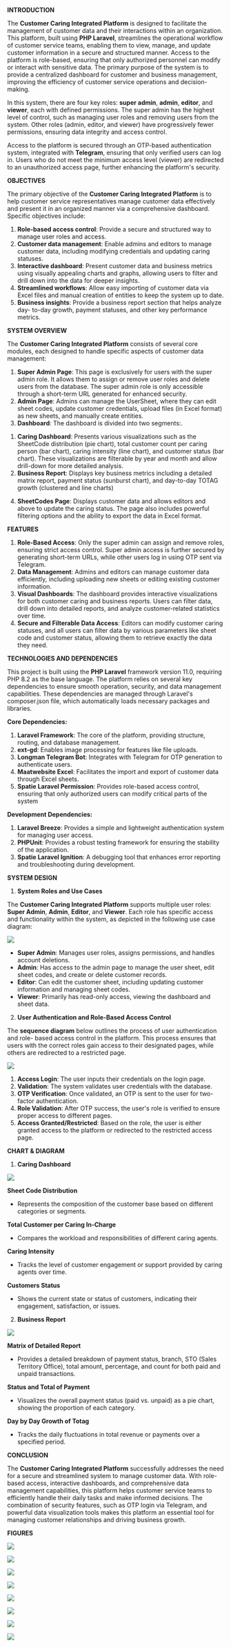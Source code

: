 
**INTRODUCTION**

The **Customer Caring Integrated Platform** is designed to facilitate the management of customer data and their interactions within an organization. This platform, built using **PHP Laravel**, streamlines the operational workflow of customer service teams, enabling them to view, manage, and update customer information in a secure and structured manner. Access to the platform is role-based, ensuring that only authorized personnel can modify or interact with sensitive data. The primary purpose of the system is to provide a centralized dashboard for customer and business management, improving the efficiency of customer service operations and decision-making.

In this system, there are four key roles: **super admin**, **admin**, **editor**, and **viewer**, each with defined permissions. The super admin has the highest level of control, such as managing user roles and removing users from the system. Other roles (admin, editor, and viewer) have progressively fewer permissions, ensuring data integrity and access control.

Access to the platform is secured through an OTP-based authentication system, integrated with **Telegram**, ensuring that only verified users can log in. Users who do not meet the minimum access level (viewer) are redirected to an unauthorized access page, further enhancing the platform's security.

**OBJECTIVES**

The primary objective of the **Customer Caring Integrated Platform** is to help customer service representatives manage customer data effectively and present it in an organized manner via a comprehensive dashboard. Specific objectives include:

1. **Role-based access control**: Provide a secure and structured way to manage user roles and access.
1. **Customer data management**: Enable admins and editors to manage customer data, including modifying credentials and updating caring statuses.
1. **Interactive dashboard**: Present customer data and business metrics using visually appealing charts and graphs, allowing users to filter and drill down into the data for deeper insights.
1. **Streamlined workflows**: Allow easy importing of customer data via Excel files and manual creation of entities to keep the system up to date.
1. **Business insights**: Provide a business report section that helps analyze day- to-day growth, payment statuses, and other key performance metrics.

**SYSTEM OVERVIEW**

The **Customer Caring Integrated Platform** consists of several core modules, each designed to handle specific aspects of customer data management:

1. **Super Admin Page**: This page is exclusively for users with the super admin role. It allows them to assign or remove user roles and delete users from the database. The super admin role is only accessible through a short-term URL generated for enhanced security.
1. **Admin Page**: Admins can manage the UserSheet, where they can edit sheet codes, update customer credentials, upload files (in Excel format) as new sheets, and manually create entities.
1. **Dashboard**: The dashboard is divided into two segments:.
1) **Caring Dashboard**: Presents various visualizations such as the SheetCode distribution (pie chart), total customer count per caring person (bar chart), caring intensity (line chart), and customer status (bar chart). These visualizations are filterable by year and month and allow drill-down for more detailed analysis.
1) **Business Report**: Displays key business metrics including a detailed matrix report, payment status (sunburst chart), and day-to-day TOTAG growth (clustered and line charts)
4. **SheetCodes Page**: Displays customer data and allows editors and above to update the caring status. The page also includes powerful filtering options and the ability to export the data in Excel format.

**FEATURES**

1. **Role-Based Access**: Only the super admin can assign and remove roles, ensuring strict access control. Super admin access is further secured by generating short-term URLs, while other users log in using OTP sent via Telegram.
1. **Data Management**: Admins and editors can manage customer data efficiently, including uploading new sheets or editing existing customer information.
1. **Visual Dashboards**: The dashboard provides interactive visualizations for both customer caring and business reports. Users can filter data, drill down into detailed reports, and analyze customer-related statistics over time.
1. **Secure and Filterable Data Access**: Editors can modify customer caring statuses, and all users can filter data by various parameters like sheet code and customer status, allowing them to retrieve exactly the data they need.

**TECHNOLOGIES AND DEPENDENCIES**

This project is built using the **PHP Laravel** framework version 11.0, requiring PHP 8.2 as the base language. The platform relies on several key dependencies to ensure smooth operation, security, and data management capabilities. These dependencies are managed through Laravel's composer.json file, which automatically loads necessary packages and libraries.

**Core Dependencies:**

1. **Laravel Framework**: The core of the platform, providing structure, routing, and database management.
1. **ext-gd**: Enables image processing for features like file uploads.
1. **Longman Telegram Bot**: Integrates with Telegram for OTP generation to authenticate users.
1. **Maatwebsite Excel**: Facilitates the import and export of customer data through Excel sheets.
1. **Spatie Laravel Permission**: Provides role-based access control, ensuring that only authorized users can modify critical parts of the system

**Development Dependencies:**

1. **Laravel Breeze**: Provides a simple and lightweight authentication system for managing user access.
1. **PHPUnit**: Provides a robust testing framework for ensuring the stability of the application.
1. **Spatie Laravel Ignition**: A debugging tool that enhances error reporting and troubleshooting during development.

**SYSTEM DESIGN**

1. **System Roles and Use Cases**

The **Customer Caring Integrated Platform** supports multiple user roles: **Super Admin**, **Admin**, **Editor**, and **Viewer**. Each role has specific access and functionality within the system, as depicted in the following use case diagram:

![](https://github.com/robbytbg/Customer-Caring-Platform/blob/4c599ec626e0c0874f7ad10240c7acb90db9d33c/related%20images/Aspose.Words.d5885a87-a8bc-42f3-a8cb-803caf7c8d57.004.jpeg)

- **Super Admin**: Manages user roles, assigns permissions, and handles account deletions.
- **Admin**: Has access to the admin page to manage the user sheet, edit sheet codes, and create or delete customer records.
- **Editor**: Can edit the customer sheet, including updating customer information and managing sheet codes.
- **Viewer**: Primarily has read-only access, viewing the dashboard and sheet data.
2. **User Authentication and Role-Based Access Control**

The **sequence diagram** below outlines the process of user authentication and role- based access control in the platform. This process ensures that users with the correct roles gain access to their designated pages, while others are redirected to a restricted page.

![](Aspose.Words.d5885a87-a8bc-42f3-a8cb-803caf7c8d57.005.jpeg)

1. **Access Login**: The user inputs their credentials on the login page.
1. **Validation**: The system validates user credentials with the database.
1. **OTP Verification**: Once validated, an OTP is sent to the user for two-factor authentication.
1. **Role Validation**: After OTP success, the user's role is verified to ensure proper access to different pages.
1. **Access Granted/Restricted**: Based on the role, the user is either granted access to the platform or redirected to the restricted access page.

**CHART & DIAGRAM**

1. **Caring Dashboard**

![](Aspose.Words.d5885a87-a8bc-42f3-a8cb-803caf7c8d57.006.jpeg)

**Sheet Code Distribution**

- Represents the composition of the customer base based on different categories or segments.

**Total Customer per Caring In-Charge**

- Compares the workload and responsibilities of different caring agents.

**Caring Intensity**

- Tracks the level of customer engagement or support provided by caring agents over time.

**Customers Status**

- Shows the current state or status of customers, indicating their engagement, satisfaction, or issues.
2. **Business Report**

![](Aspose.Words.d5885a87-a8bc-42f3-a8cb-803caf7c8d57.007.jpeg)

**Matrix of Detailed Report**

- Provides a detailed breakdown of payment status, branch, STO (Sales Territory Office), total amount, percentage, and count for both paid and unpaid transactions.

**Status and Total of Payment**

- Visualizes the overall payment status (paid vs. unpaid) as a pie chart, showing the proportion of each category.

**Day by Day Growth of Totag**

- Tracks the daily fluctuations in total revenue or payments over a specified period.

**CONCLUSION**

The **Customer Caring Integrated Platform** successfully addresses the need for a secure and streamlined system to manage customer data. With role-based access, interactive dashboards, and comprehensive data management capabilities, this platform helps customer service teams to efficiently handle their daily tasks and make informed decisions. The combination of security features, such as OTP login via Telegram, and powerful data visualization tools makes this platform an essential tool for managing customer relationships and driving business growth.

**FIGURES**

![](Aspose.Words.d5885a87-a8bc-42f3-a8cb-803caf7c8d57.008.jpeg)

![](Aspose.Words.d5885a87-a8bc-42f3-a8cb-803caf7c8d57.009.jpeg)

![](Aspose.Words.d5885a87-a8bc-42f3-a8cb-803caf7c8d57.010.png)

![](Aspose.Words.d5885a87-a8bc-42f3-a8cb-803caf7c8d57.011.png)

![](Aspose.Words.d5885a87-a8bc-42f3-a8cb-803caf7c8d57.012.png)

![](Aspose.Words.d5885a87-a8bc-42f3-a8cb-803caf7c8d57.013.png)

![](Aspose.Words.d5885a87-a8bc-42f3-a8cb-803caf7c8d57.014.png)

![](Aspose.Words.d5885a87-a8bc-42f3-a8cb-803caf7c8d57.015.png)



